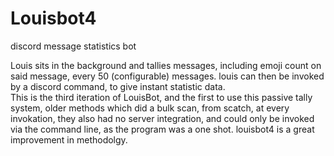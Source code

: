 # Louisbot4
discord message statistics bot

Louis sits in the background and tallies messages, including emoji count on said message, every 50 (configurable) messages. louis can then be invoked by a discord command, to give instant statistic data.
</br>
This is the third iteration of LouisBot, and the first to use this passive tally system, older methods which did a bulk scan, from scatch, at every invokation, they also had no server integration, and could only be invoked via the command line, as the program was a one shot. louisbot4 is a great improvement in methodolgy.
